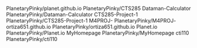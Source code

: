 PlanetaryPinky/planet.github.io
PlanetaryPinky/CTS285
Dataman-Calculator
PlanetaryPinky/Dataman-Calculator
CTS285-Project-1
PlanetaryPinky/CTS285-Project-1
M4PROJ-
PlanetaryPinky/M4PROJ-
ortiza651.github.io
PlanetaryPinky/ortiza651.github.io
Planet.io
PlanetaryPinky/Planet.io
MyHomepage
PlanetaryPinky/MyHomepage
cti110
PlanetaryPinky/cti110
